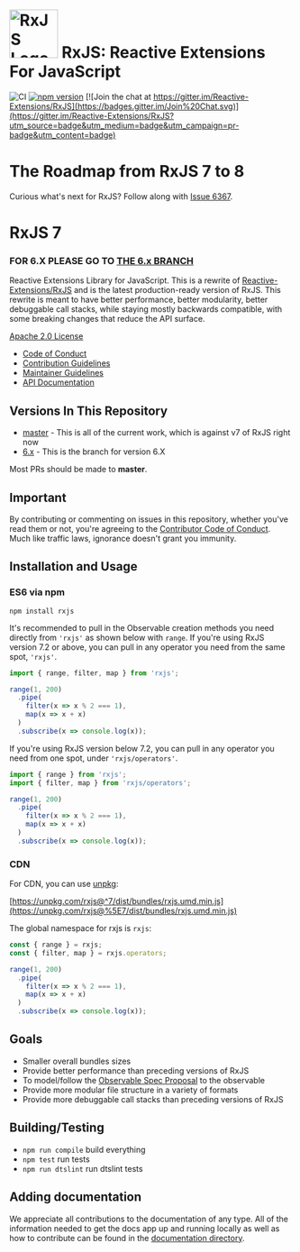 # <img src="docs_app/src/assets/images/logos/Rx_Logo_S.png" alt="RxJS Logo" width="86" height="86"> RxJS: Reactive Extensions For JavaScript

<!--Modificación de archiovo README-->

![CI](https://github.com/reactivex/rxjs/workflows/CI/badge.svg)
[![npm version](https://badge.fury.io/js/rxjs.svg)](http://badge.fury.io/js/rxjs)
[![Join the chat at https://gitter.im/Reactive-Extensions/RxJS](https://badges.gitter.im/Join%20Chat.svg)](https://gitter.im/Reactive-Extensions/RxJS?utm_source=badge&utm_medium=badge&utm_campaign=pr-badge&utm_content=badge)

# The Roadmap from RxJS 7 to 8

Curious what's next for RxJS? Follow along with [Issue 6367](https://github.com/ReactiveX/rxjs/issues/6367).

# RxJS 7

### FOR 6.X PLEASE GO TO [THE 6.x BRANCH](https://github.com/ReactiveX/rxjs/tree/6.x)

Reactive Extensions Library for JavaScript. This is a rewrite of [Reactive-Extensions/RxJS](https://github.com/Reactive-Extensions/RxJS) and is the latest production-ready version of RxJS. This rewrite is meant to have better performance, better modularity, better debuggable call stacks, while staying mostly backwards compatible, with some breaking changes that reduce the API surface.

[Apache 2.0 License](LICENSE.txt)

- [Code of Conduct](CODE_OF_CONDUCT.md)
- [Contribution Guidelines](CONTRIBUTING.md)
- [Maintainer Guidelines](docs_app/content/maintainer-guidelines.md)
- [API Documentation](https://rxjs.dev/)

## Versions In This Repository

- [master](https://github.com/ReactiveX/rxjs/commits/master) - This is all of the current work, which is against v7 of RxJS right now
- [6.x](https://github.com/ReactiveX/rxjs/tree/6.x) - This is the branch for version 6.X

Most PRs should be made to **master**.

## Important

By contributing or commenting on issues in this repository, whether you've read them or not, you're agreeing to the [Contributor Code of Conduct](CODE_OF_CONDUCT.md). Much like traffic laws, ignorance doesn't grant you immunity.

## Installation and Usage

### ES6 via npm

```shell
npm install rxjs
```

It's recommended to pull in the Observable creation methods you need directly from `'rxjs'` as shown below with `range`.
If you're using RxJS version 7.2 or above, you can pull in any operator you need from the same spot, `'rxjs'`.

```ts
import { range, filter, map } from 'rxjs';

range(1, 200)
  .pipe(
    filter(x => x % 2 === 1),
    map(x => x + x)
  )
  .subscribe(x => console.log(x));
```

If you're using RxJS version below 7.2, you can pull in any operator you need from one spot, under `'rxjs/operators'`.

```ts
import { range } from 'rxjs';
import { filter, map } from 'rxjs/operators';

range(1, 200)
  .pipe(
    filter(x => x % 2 === 1),
    map(x => x + x)
  )
  .subscribe(x => console.log(x));
```

### CDN

For CDN, you can use [unpkg](https://unpkg.com/):

[https://unpkg.com/rxjs@^7/dist/bundles/rxjs.umd.min.js](https://unpkg.com/rxjs@%5E7/dist/bundles/rxjs.umd.min.js)

The global namespace for rxjs is `rxjs`:

```js
const { range } = rxjs;
const { filter, map } = rxjs.operators;

range(1, 200)
  .pipe(
    filter(x => x % 2 === 1),
    map(x => x + x)
  )
  .subscribe(x => console.log(x));
```

## Goals

- Smaller overall bundles sizes
- Provide better performance than preceding versions of RxJS
- To model/follow the [Observable Spec Proposal](https://github.com/zenparsing/es-observable) to the observable
- Provide more modular file structure in a variety of formats
- Provide more debuggable call stacks than preceding versions of RxJS

## Building/Testing

- `npm run compile` build everything
- `npm test` run tests
- `npm run dtslint` run dtslint tests

## Adding documentation

We appreciate all contributions to the documentation of any type. All of the information needed to get the docs app up and running locally as well as how to contribute can be found in the [documentation directory](./docs_app).
